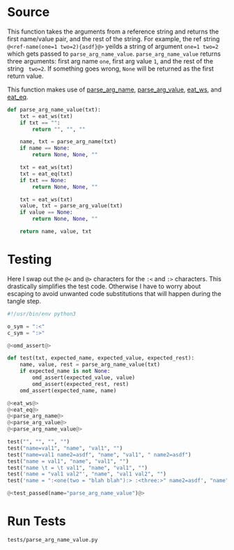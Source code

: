 # Source

This function takes the arguments from a reference string and returns the first name/value pair, and the rest of the string. For example, the ref string `@<ref-name(one=1 two=2){asdf}@>` yeilds a string of argument `one=1 two=2` which gets passed to `parse_arg_name_value`. `parse_arg_name_value` returns three arguments: first arg name `one`, first arg value `1`, and the rest of the string ` two=2`. If something goes wrong, `None` will be returned as the first return value.

This function makes use of [parse_arg_name](parse_arg_name.o.md), [parse_arg_value](parse_arg_value.o.md), [eat_ws](parse_eat.o.md), and [eat_eq](parse_eat.o.md).

```python {name=parse_arg_name_value}
def parse_arg_name_value(txt):
    txt = eat_ws(txt)
    if txt == "":
        return "", "", ""

    name, txt = parse_arg_name(txt)
    if name == None:
        return None, None, ""

    txt = eat_ws(txt)
    txt = eat_eq(txt)
    if txt == None:
        return None, None, ""

    txt = eat_ws(txt)
    value, txt = parse_arg_value(txt)
    if value == None:
        return None, None, ""

    return name, value, txt
```

# Testing

Here I swap out the `@<` and `@>` characters for the `:<` and `:>` characters. This drastically simplifies the test code. Otherwise I have to worry about escaping to avoid unwanted code substitutions that will happen during the tangle step.

```python {tangle=tests/parse_arg_name_value.py}
#!/usr/bin/env python3

o_sym = ":<"
c_sym = ":>"

@<omd_assert@>

def test(txt, expected_name, expected_value, expected_rest):
    name, value, rest = parse_arg_name_value(txt)
    if expected_name is not None:
        omd_assert(expected_value, value)
        omd_assert(expected_rest, rest)
    omd_assert(expected_name, name)

@<eat_ws@>
@<eat_eq@>
@<parse_arg_name@>
@<parse_arg_value@>
@<parse_arg_name_value@>

test("", "", "", "")
test("name=val1", "name", "val1", "")
test("name=val1 name2=asdf", "name", "val1", " name2=asdf")
test("name = val1", "name", "val1", "")
test("name \t = \t val1", "name", "val1", "")
test('name = "val1 val2"', "name", "val1 val2", "")
test('name = ":<one(two = "blah blah"):> :<three:>" name2=asdf', "name", ':<one(two = "blah blah"):> :<three:>', " name2=asdf")

@<test_passed(name="parse_arg_name_value")@>
```

# Run Tests

```bash {name=parse_arg_name_value_tests menu=true}
tests/parse_arg_name_value.py
```
